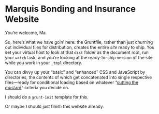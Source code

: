 Marquis Bonding and Insurance Website
===========

You’re welcome, Ma.

So, here’s what we have goin’ here: the Gruntfile, rather than just churning out individual files for distribution, creates the entire *site* ready to ship. You set your virtual host to look at that `dist` folder as the document root, run your `watch` task, and you’re looking at the ready-to-ship version of the site while you work in your `_tmpl` directory.

You can divvy up your “basic” and “enhanced” CSS and JavaScript by directories, the contents of which get concatenated into single respective files—ready for conditional loading based on whatever “<a href="http://responsivenews.co.uk/post/18948466399/cutting-the-mustard">cutting the mustard</a>” criteria you decide on.

I should do a `grunt-init` template for this.

Or maybe I should just finish this website already.
